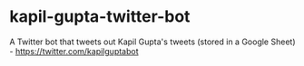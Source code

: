 # kapil-gupta-twitter-bot
A Twitter bot that tweets out Kapil Gupta's tweets (stored in a Google Sheet) - https://twitter.com/kapilguptabot
